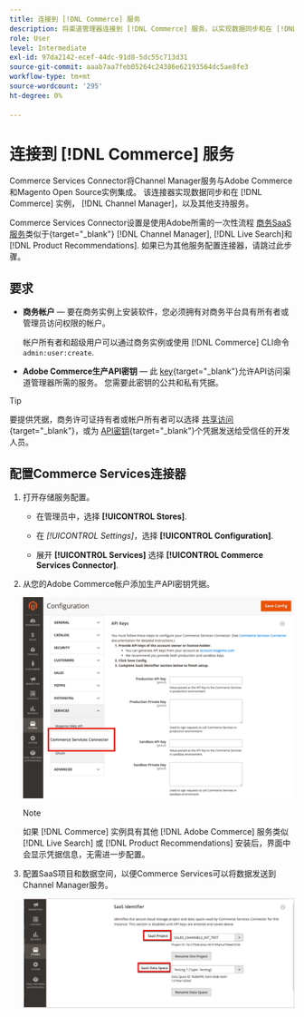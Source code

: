 ```yaml
---
title: 连接到 [!DNL Commerce] 服务
description: 将渠道管理器连接到 [!DNL Commerce] 服务，以实现数据同步和在 [!DNL Commerce] 实例、渠道管理器和其他支持服务。
role: User
level: Intermediate
exl-id: 97da2142-ecef-44dc-91d8-5dc55c713d31
source-git-commit: aaab7aa7feb05264c24386e62193564dc5ae8fe3
workflow-type: tm+mt
source-wordcount: '295'
ht-degree: 0%

---
```



# 连接到 [!DNL Commerce] 服务

Commerce Services Connector将Channel Manager服务与Adobe Commerce和Magento Open Source实例集成。 该连接器实现数据同步和在 [!DNL Commerce] 实例， [!DNL Channel Manager]，以及其他支持服务。

Commerce Services Connector设置是使用Adobe所需的一次性流程 [商务SaaS服务](https://experienceleague.adobe.com/docs/commerce-merchant-services/user-guides/home.html)类似于{target=&quot;_blank&quot;} [!DNL Channel Manager], [!DNL Live Search]和 [!DNL Product Recommendations]. 如果已为其他服务配置连接器，请跳过此步骤。

## 要求

- **商务帐户** — 要在商务实例上安装软件，您必须拥有对商务平台具有所有者或管理员访问权限的帐户。

   帐户所有者和超级用户可以通过商务实例或使用 [!DNL Commerce] CLI命令 `admin:user:create`.

- **Adobe Commerce生产API密钥** — 此 [key](https://docs.magento.com/user-guide/system/saas.html#apikey){target=&quot;_blank&quot;}允许API访问渠道管理器所需的服务。 您需要此密钥的公共和私有凭据。

>[!TIP]
>
>要提供凭据，商务许可证持有者或帐户所有者可以选择 [共享访问](https://docs.magento.com/user-guide/magento/magento-account-share.html){target=&quot;_blank&quot;}，或为 [API密钥](https://docs.magento.com/user-guide/system/saas.html#apikey){target=&quot;_blank&quot;}个凭据发送给受信任的开发人员。

## 配置Commerce Services连接器

1. 打开存储服务配置。

   - 在管理员中，选择 **[!UICONTROL Stores]**.

   - 在 *[!UICONTROL Settings]*，选择 **[!UICONTROL Configuration]**.

   - 展开 **[!UICONTROL Services]** 选择 **[!UICONTROL Commerce Services Connector]**.

1. 从您的Adobe Commerce帐户添加生产API密钥凭据。

   ![[!DNL Commerce Service Connector] 服务 [!DNL Admin] 视图](assets/commerce-services-connector-admin-service-view.png)


   >[!NOTE]
   >
   > 如果 [!DNL Commerce] 实例具有其他 [!DNL Adobe Commerce] 服务类似 [!DNL Live Search] 或 [!DNL Product Recommendations] 安装后，界面中会显示凭据信息，无需进一步配置。

1. 配置SaaS项目和数据空间，以便Commerce Services可以将数据发送到Channel Manager服务。

   ![[!DNL Commerce Service Connector] SaaS标识符配置 [!DNL Admin] 视图](assets/commerce-services-connector-saas-config.png)

